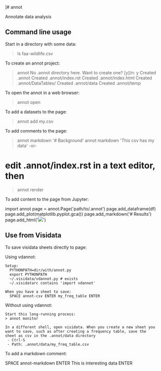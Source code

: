 ]# annot

Annotate data analysis

## Command line usage

Start in a directory with some data:

  > ls
  faa-wildlife.csv

To create an annot project:

  > annot
  No .annot directory here. Want to create one? [y]/n: y
  Created .annot
  Created .annot/index.rst
  Created .annot/index.html
  Created .annot/DataTables/
  Created .annot/data
  Created .annot/temp

To open the annot in a web browser:

  > annot open

To add a datasets to the page:

  > annot add my.csv

To add comments to the page:

  > annot markdown '# Background'
  > annot markdown 'This csv has my data'
  -or-
  # edit .annot/index.rst in a text editor, then
  > annot render

To add content to the page from Jupyter:

  import annot
  page = annot.Page('path/to/.annot')
  page.add_dataframe(df)
  page.add_plot(matplotlib.pyplot.gca())
  page.add_markdown('# Results')
  page.add_html('<img src="http://abc.com/img.png">')

## Use from Visidata

To save visidata sheets directly to page:

  Using vdannot:

    Setup:
      PYTHONPATH=dir/with/annot.py
      export PYTHONPATH
      ~/.visidata/vdannot.py # exists
      ~/.visidatarc contains 'import vdannot'

    When you have a sheet to save:
      SPACE annot-csv ENTER my_freq_table ENTER

  Without using vdannot:

    Start this long-running process:
    > annot monitor

    In a different shell, open visidata. When you create a new sheet you
    want to save, such as after creating a frequency table, save the
    sheet as csv in the .annot/data directory
     - Ctrl-S
     - Path: .annot/data/my_freq_table.csv

To add a markdown comment:

  SPACE annot-markdown ENTER This is interesting data ENTER
  